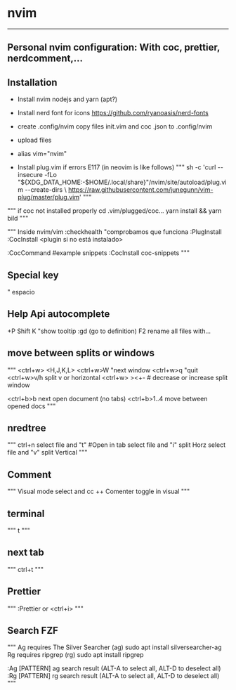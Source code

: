 # nvim
---
Personal nvim configuration:
With coc, prettier, nerdcomment,...
---

## Installation

- Install nvim nodejs and yarn (apt?)
- Install nerd font for icons https://github.com/ryanoasis/nerd-fonts
- create .config/nvim
copy files init.vim and coc .json to .config/nvim
- upload files
- alias vim="nvim"

- Install plug.vim if errors E117 (in neovim is like follows)
"""
 sh -c 'curl --insecure -fLo "${XDG_DATA_HOME:-$HOME/.local/share}"/nvim/site/autoload/plug.vim --create-dirs \                                                                https://raw.githubusercontent.com/junegunn/vim-plug/master/plug.vim'
 """
 
"""
if coc not installed properly
cd .vim/plugged/coc...
yarn install && yarn bild
"""

"""
Inside nvim/vim
:checkhealth "comprobamos que funciona
:PlugInstall 
:CocInstall <plugin si no está instalado>

:CocCommand #example snippets
:CocInstall coc-snippets
"""

## Special key
"<space> espacio
 
## Help Api autocomplete
<ctrl>+P
Shift K "show tooltip
:gd (go to definition)
F2 rename all files with...

## move between splits or windows
"""
 <ctrl+w> <H,J,K,L>
<ctrl+w>W "next window
<ctrl+w>q  "quit
<ctrl+w>v/h split v or horizontal
<ctrl+w> <number optional> ><+-  # decrease or increase split window

<ctrl+b>b next open document (no tabs)
<ctrl+b>1..4 move between opened docs
"""
 
## nredtree
 """
ctrl+n
select file and "t" #Open in tab 
select file and "i" split Horz
select file and "v" split Vertical
"""
 
## Comment
 """
Visual mode select and <space>cc
++ Comenter toggle in visual
"""
## terminal
 """
<space>t
"""
 
## next tab
 """
ctrl+t
"""
## Prettier
 """
:Prettier or <ctrl+i>
"""
 
## Search FZF
 """
Ag requires The Silver Searcher (ag) sudo apt install silversearcher-ag
Rg requires ripgrep (rg) sudo apt install ripgrep

:Ag [PATTERN]	ag search result (ALT-A to select all, ALT-D to deselect all)
:Rg [PATTERN]	rg search result (ALT-A to select all, ALT-D to deselect all)
"""
